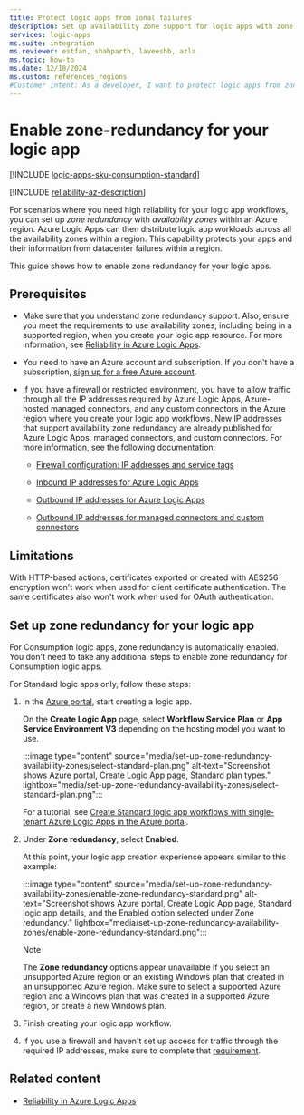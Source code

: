 ```yaml
---
title: Protect logic apps from zonal failures
description: Set up availability zone support for logic apps with zone redundancy for business continuity and disaster recovery.
services: logic-apps
ms.suite: integration
ms.reviewer: estfan, shahparth, laveeshb, azla
ms.topic: how-to
ms.date: 12/18/2024
ms.custom: references_regions
#Customer intent: As a developer, I want to protect logic apps from zonal failures by setting up availability zones and zone redundancy.
---
```


# Enable zone-redundancy for your logic app

[!INCLUDE [logic-apps-sku-consumption-standard](../../includes/logic-apps-sku-consumption-standard.md)]

[!INCLUDE [reliability-az-description](../reliability/includes/reliability-availability-zone-description-include.md)]

For scenarios where you need high reliability for your logic app workflows, you can set up *zone redundancy* with *availability zones* within an Azure region. Azure Logic Apps can then distribute logic app workloads across all the availability zones within a region. This capability protects your apps and their information from datacenter failures within a region.

This guide shows how to enable zone redundancy for your logic apps.

## Prerequisites

- Make sure that you understand zone redundancy support. Also, ensure you meet the requirements to use availability zones, including being in a supported region, when you create your logic app resource. For more information, see [Reliability in Azure Logic Apps](../reliability/reliability-logic-apps.md#availability-zone-support).

- You need to have an Azure account and subscription. If you don't have a subscription, [sign up for a free Azure account](https://azure.microsoft.com/pricing/purchase-options/azure-account?WT.mc_id=A261C142F).

- If you have a firewall or restricted environment, you have to allow traffic through all the IP addresses required by Azure Logic Apps, Azure-hosted managed connectors, and any custom connectors in the Azure region where you create your logic app workflows. New IP addresses that support availability zone redundancy are already published for Azure Logic Apps, managed connectors, and custom connectors. For more information, see the following documentation:

  - [Firewall configuration: IP addresses and service tags](logic-apps-limits-and-config.md#firewall-ip-configuration)

  - [Inbound IP addresses for Azure Logic Apps](logic-apps-limits-and-config.md#inbound)

  - [Outbound IP addresses for Azure Logic Apps](logic-apps-limits-and-config.md#outbound)

  - [Outbound IP addresses for managed connectors and custom connectors](/connectors/common/outbound-ip-addresses)

## Limitations

With HTTP-based actions, certificates exported or created with AES256 encryption won't work when used for client certificate authentication. The same certificates also won't work when used for OAuth authentication.

## Set up zone redundancy for your logic app

For Consumption logic apps, zone redundancy is automatically enabled. You don't need to take any additional steps to enable zone redundancy for Consumption logic apps.

For Standard logic apps only, follow these steps:

1. In the [Azure portal](https://portal.azure.com), start creating a logic app.

   On the **Create Logic App** page, select **Workflow Service Plan** or **App Service Environment V3** depending on the hosting model you want to use.

   :::image type="content" source="media/set-up-zone-redundancy-availability-zones/select-standard-plan.png" alt-text="Screenshot shows Azure portal, Create Logic App page, Standard plan types." lightbox="media/set-up-zone-redundancy-availability-zones/select-standard-plan.png":::

   For a tutorial, see [Create Standard logic app workflows with single-tenant Azure Logic Apps in the Azure portal](create-single-tenant-workflows-azure-portal.md).

1. Under **Zone redundancy**, select **Enabled**.

   At this point, your logic app creation experience appears similar to this example:

   :::image type="content" source="media/set-up-zone-redundancy-availability-zones/enable-zone-redundancy-standard.png" alt-text="Screenshot shows Azure portal, Create Logic App page, Standard logic app details, and the Enabled option selected under Zone redundancy." lightbox="media/set-up-zone-redundancy-availability-zones/enable-zone-redundancy-standard.png":::

   > [!NOTE]
   >
   > The **Zone redundancy** options appear unavailable if you select an unsupported Azure region or an 
   > existing Windows plan that created in an unsupported Azure region. Make sure to select a supported 
   > Azure region and a Windows plan that was created in a supported Azure region, or create a new Windows plan.

1. Finish creating your logic app workflow.

1. If you use a firewall and haven't set up access for traffic through the required IP addresses, make sure to complete that [requirement](#prerequisites).

## Related content

- [Reliability in Azure Logic Apps](../reliability/reliability-logic-apps.md)
